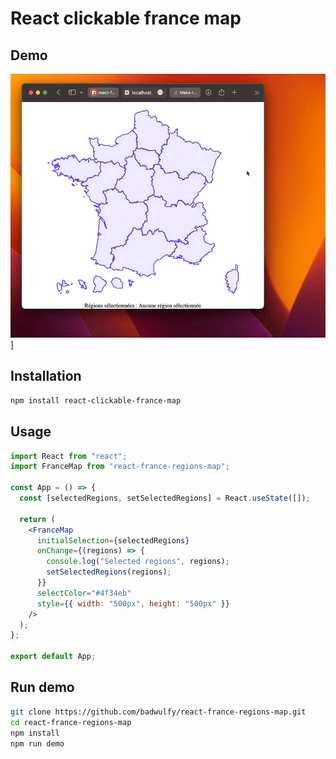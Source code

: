 # React clickable france map

## Demo

![demo](demo.gif)]

## Installation

```bash
npm install react-clickable-france-map
```

## Usage

```jsx
import React from "react";
import FranceMap from "react-france-regions-map";

const App = () => {
  const [selectedRegions, setSelectedRegions] = React.useState([]);

  return (
    <FranceMap
      initialSelection={selectedRegions}
      onChange={(regions) => {
        console.log("Selected regions", regions);
        setSelectedRegions(regions);
      }}
      selectColor="#4f34eb"
      style={{ width: "500px", height: "500px" }}
    />
  );
};

export default App;
```

## Run demo

```bash
git clone https://github.com/badwulfy/react-france-regions-map.git
cd react-france-regions-map
npm install
npm run demo
```
